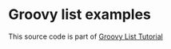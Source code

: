 # Groovy list examples

This source code is part of [Groovy List Tutorial](https://www.djamware.com/post/63f5c66be7acf972039fce21/groovy-tutorial-list-examples)
